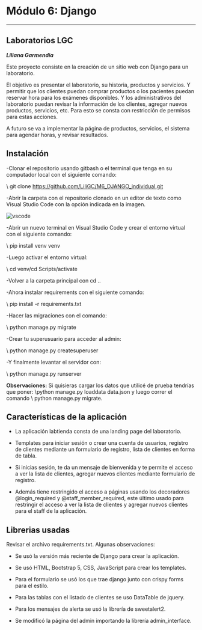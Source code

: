 # Módulo 6: Django
---

## Laboratorios LGC

***Liliana Garmendia***

Este proyecto consiste en la creación de un sitio web con Django para un laboratorio.

El objetivo es presentar el laboratorio, su historia, productos y servicios. Y permitir que los clientes puedan comprar productos o los pacientes puedan reservar hora para los exámenes disponibles. Y los administrativos del laboratorio puedan revisar la información de los clientes, agregar nuevos productos, servicios, etc. Para esto se consta con restricción de permisos para estas acciones.

A futuro se va a implementar la página de productos, servicios, el sistema para agendar horas, y revisar resultados.


## Instalación

-Clonar el repositorio usando gitbash o el terminal que tenga en su computador local con el siguiente comando:

\ git clone https://github.com/LiliGC/M6_DJANGO_individual.git

-Abrir la carpeta con el repositorio clonado en un editor de texto como Visual Studio Code con la opción indicada en la imagen.

![vscode](https://github.com/LiliGC/M6_DJANGO_individual/tree/main/labtienda/static/img/visualcode.png)

-Abrir un nuevo terminal en Visual Studio Code y crear el entorno virtual con el siguiente comando:

\ pip install venv venv

-Luego activar el entorno virtual:

\ cd venv/cd Scripts/activate

-Volver a la carpeta principal con cd ..

-Ahora instalar requirements con el siguiente comando:

\ pip install -r requirements.txt

-Hacer las migraciones con el comando:

\ python manage.py migrate

-Crear tu superusuario para acceder al admin:

\ python manage.py createsuperuser

-Y finalmente levantar el servidor con:

\ python manage.py runserver

**Observaciones:** Si quisieras cargar los datos que utilicé de prueba tendrías que poner: \python manage.py loaddata data.json  y luego correr el comando \ python manage.py migrate.

## Características de la aplicación

* La aplicación labtienda  consta de una landing page del laboratorio.

* Templates para iniciar sesión o crear una cuenta de usuarios, registro de clientes mediante un formulario de registro, lista de clientes en forma de tabla. 

* Si inicias sesión, te da un mensaje de bienvenida y te permite el acceso a  ver la lista de clientes, agregar nuevos clientes mediante formulario de registro.

* Además tiene restringido el acceso a páginas usando los decoradores @login_required y @staff_member_required, este último usado para restringir el acceso a ver la lista de clientes y agregar nuevos clientes para el staff de la aplicación.

## Librerias usadas

Revisar el archivo requirements.txt. Algunas observaciones:

* Se usó la versión más reciente de Django para crear la aplicación.

* Se usó HTML, Bootstrap 5, CSS, JavaScript para crear los templates.

* Para el formulario se usó los que trae django junto con crispy forms para el estilo.

* Para las tablas con el listado de clientes se uso DataTable de jquery.

* Para los mensajes de alerta se usó la librería de sweetalert2.

* Se modificó la página del admin importando la librería admin_interface.